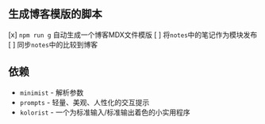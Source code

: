 ## 生成博客模版的脚本

[x] `npm run g` 自动生成一个博客MDX文件模版
[ ] 将`notes`中的笔记作为模块发布
[ ] 同步`notes`中的比较到博客

## 依赖

- `minimist` - 解析参数
- `prompts` - 轻量、美观、人性化的交互提示
- `kolorist` - 一个为标准输入/标准输出着色的小实用程序

